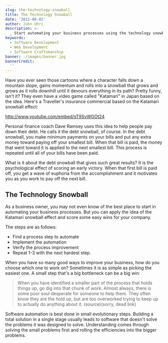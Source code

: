 ```yaml
---
slug: the-technology-snowball
title: The Technology Snowball
date: '2011-08-02'
author: John Uhri
description: >-
  _ Start automating your business processes using the technology snowball. _
keywords:
  - Software Development
  - Web Development
  - Software Craftsmanship
banner: ./images/banner.jpg
bannerCredit:
  ''
---
```

Have you ever seen those cartoons where a character falls down a mountain slope, gains momentum and rolls into a snowball that grows and grows as it rolls downhill until it devours everything in its path? Pretty funny, isn't it? They even have a video game called "Katamari" in Japan based on the idea. Here's a Traveller's insurance commercial based on the Katamari snowball effect:

http://www.youtube.com/embed/sT9SvWGOt24

Personal finance coach Dave Ramsey uses this idea to help people pay down their debt. He calls it the debt snowball, of course. In the debt snowball, you make minimum payments on your bills and put any extra money toward paying off your smallest bill. When that bill is paid, the money that went toward it is applied to the next smallest bill. This process is repeated until all of your bills have been paid.

What is it about the debt snowball that gives such great results? It is the psychological effect of scoring an early victory. When that first bill is paid off, you get a wave of euphoria from the accomplishment and it motivates you as you work to pay off the next bill.

## The Technology Snowball

As a business owner, you may not even know of the best place to start in automating your business processes. But you can apply the idea of the Katamari snowball effect and score some easy wins for your company.

The steps are as follows:

* Find a process step to automate
* Implement the automation
* Verify the process improvement
* Repeat 1-3 with the next hardest step.

When you have so many good ways to improve your business, how do you choose which one to work on? Sometimes it is as simple as picking the easiest one. A small step that's a big bottleneck can be a big win:

> When you have identified a smaller part of the process that holds things up, go dig into that chunk of work. Almost always, there is some poor soul desperate for someone to help them. They often know they are the hold up, but are too overworked trying to keep up to actually do anything about it. (source)(sorry, dead link)

Software automation is best done in small evolutionary steps. Building a total solution in a single stage usually leads to software that doesn't solve the problems it was designed to solve. Understanding comes through solving the small problems first and rolling the efficiencies into the bigger problems.